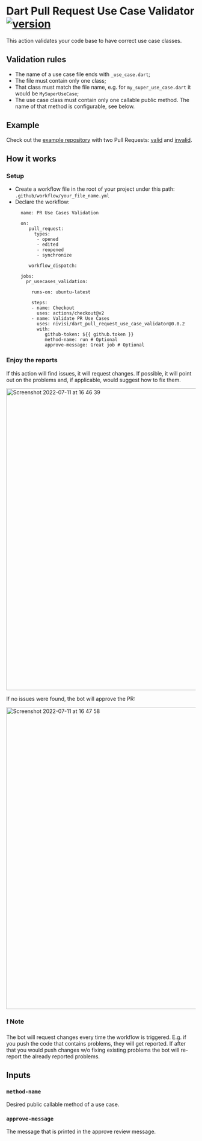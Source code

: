 # Dart Pull Request Use Case Validator [![version][version-img]][version-url]

This action validates your code base to have correct use case classes.

## Validation rules

- The name of a use case file ends with `_use_case.dart`;
- The file must contain only one class;
- That class must match the file name, e.g. for `my_super_use_case.dart` it would be `MySuperUseCase`;
- The use case class must contain only one callable public method. The name of that method is configurable, see below.

## Example

Check out the [example repository](https://github.com/nivisi/dart_pull_request_use_case_validator_example) with two Pull Requests: [valid](https://github.com/nivisi/dart_pull_request_use_case_validator_example/pull/2) and [invalid](https://github.com/nivisi/dart_pull_request_use_case_validator_example/pull/1).

## How it works

### Setup

- Create a workflow file in the root of your project under this path: `.github/workflow/your_file_name.yml`
- Declare the workflow:
  ```
    name: PR Use Cases Validation

    on:
       pull_request:
         types:
          - opened
          - edited
          - reopened
          - synchronize

       workflow_dispatch:

    jobs:
      pr_usecases_validation:

        runs-on: ubuntu-latest

        steps:
        - name: Checkout
          uses: actions/checkout@v2
        - name: Validate PR Use Cases
          uses: nivisi/dart_pull_request_use_case_validator@0.0.2
          with:
             github-token: ${{ github.token }}
             method-name: run # Optional
             approve-message: Great job # Optional
  ```

### Enjoy the reports

If this action will find issues, it will request changes. If possible, it will point out on the problems and, if applicable, would suggest how to fix them.

<img width="800" alt="Screenshot 2022-07-11 at 16 46 39" src="https://user-images.githubusercontent.com/33932162/178278814-4af4743a-756f-4812-9f0a-889c044291f3.png">

If no issues were found, the bot will approve the PR:

<img width="800" alt="Screenshot 2022-07-11 at 16 47 58" src="https://user-images.githubusercontent.com/33932162/178279044-a4fdf507-7d2d-4f09-94d6-4cb4df6c75f1.png">

### ❗️ Note

The bot will request changes every time the workflow is triggered. E.g. if you push the code that contains problems, they will get reported. If after that you would push changes w/o fixing existing problems the bot will re-report the already reported problems.

## Inputs

### `method-name`

Desired public callable method of a use case.

### `approve-message`

The message that is printed in the approve review message.

<!-- References -->
[version-img]: https://img.shields.io/badge/action-v0.0.2-white
[version-url]: https://github.com/marketplace/actions/dart-pull-request-use-case-validator
